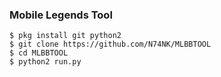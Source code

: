 ### Mobile Legends Tool
```
$ pkg install git python2
$ git clone https://github.com/N74NK/MLBBTOOL
$ cd MLBBTOOL
$ python2 run.py
```
